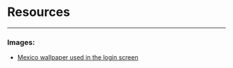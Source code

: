 

# Resources
---

### Images:
- [Mexico wallpaper used in the login screen](https://www.pexels.com/photo/aerial-view-of-city-6943384/)